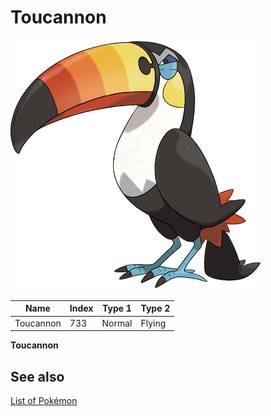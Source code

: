 # Toucannon


![Toucannon](images/733.png)

| **Name** | **Index** | **Type 1** | **Type 2** |
|----|----|----|----|
| Toucannon | 733 | Normal | Flying  |

**Toucannon** 

## See also

[List of Pokémon](../pokemon.md)
